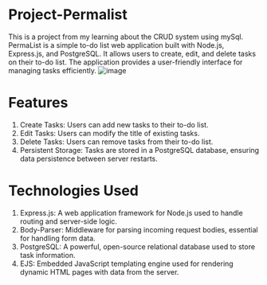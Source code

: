 # Project-Permalist
This is a project from my learning about the CRUD system using mySql.
PermaList is a simple to-do list web application built with Node.js, Express.js, and PostgreSQL. It allows users to create, edit, and delete tasks on their to-do list. The application provides a user-friendly interface for managing tasks efficiently.
![image](https://github.com/user-attachments/assets/6a368279-9e09-409b-9202-cb0f71642219)
# Features
1. Create Tasks: Users can add new tasks to their to-do list.
2. Edit Tasks: Users can modify the title of existing tasks.
3. Delete Tasks: Users can remove tasks from their to-do list.
4. Persistent Storage: Tasks are stored in a PostgreSQL database, ensuring data persistence between server restarts.
# Technologies Used
1. Express.js: A web application framework for Node.js used to handle routing and server-side logic.
2. Body-Parser: Middleware for parsing incoming request bodies, essential for handling form data.
3. PostgreSQL: A powerful, open-source relational database used to store task information.
4. EJS: Embedded JavaScript templating engine used for rendering dynamic HTML pages with data from the server.
